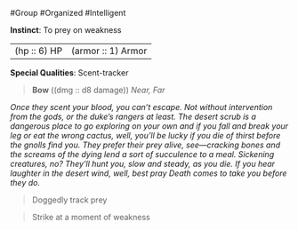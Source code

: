 #Group #Organized #Intelligent

**Instinct**: To prey on weakness

|       |         |
| ----- | ------- |
| (hp :: 6) HP | (armor :: 1) Armor |

**Special Qualities**: Scent-tracker

> **Bow** ((dmg :: d8 damage))
> *Near, Far*

*Once they scent your blood, you can’t escape. Not without intervention from the gods, or the duke’s rangers at least. The desert scrub is a dangerous place to go exploring on your own and if you fall and break your leg or eat the wrong cactus, well, you’ll be lucky if you die of thirst before the gnolls find you. They prefer their prey alive, see—cracking bones and the screams of the dying lend a sort of succulence to a meal. Sickening creatures, no? They’ll hunt you, slow and steady, as you die. If you hear laughter in the desert wind, well, best pray Death comes to take you before they do.*

>Doggedly track prey

>Strike at a moment of weakness